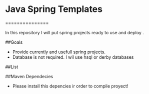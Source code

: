 # Java Spring Templates
===============

In this repository I will put spring projects ready to use and deploy .

##Goals

  * Provide currently and usefull spring projects.
  * Database is not required. I wil use hsql or derby databases

##List
 
##Maven Dependecies

  * Please install this depencies ir order to compile proyect!

